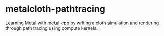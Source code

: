 # metalcloth-pathtracing
 Learning Metal with metal-cpp by writing a cloth simulation and rendering through path tracing using compute kernels.
